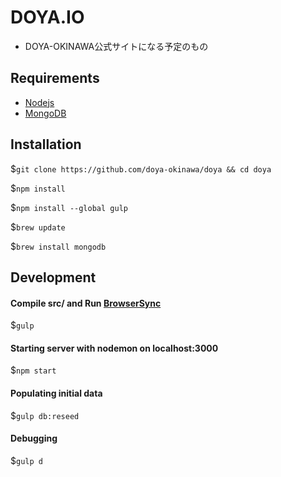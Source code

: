 # DOYA.IO

- DOYA-OKINAWA公式サイトになる予定のもの

## Requirements

- [Nodejs](http://nodejs.org)
- [MongoDB](http://mongodb.org)

## Installation

$`git clone https://github.com/doya-okinawa/doya && cd doya`

$`npm install`

$`npm install --global gulp`

$`brew update`

$`brew install mongodb`

## Development

#### Compile src/ and Run [BrowserSync](http://www.browsersync.io/)

$`gulp`

#### Starting server with nodemon on localhost:3000

$`npm start`

#### Populating initial data

$`gulp db:reseed`

#### Debugging

$`gulp d`

